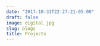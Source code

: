 ```yaml
---
date: "2017-10-31T22:27:21-05:00"
draft: false
image: digital.jpg
slug: blogs
title: Projects
---
```

